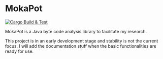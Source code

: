 # MokaPot

[![Cargo Build & Test](https://github.com/henryhchchc/mokapot/actions/workflows/ci.yml/badge.svg)](https://github.com/henryhchchc/mokapot/actions/workflows/ci.yml)

MokaPot is a Java byte code analysis library to facilitate my research.

This project is in an early development stage and stability is not the current focus.
I will add the documentation stuff when the basic functionalities are ready for use.

